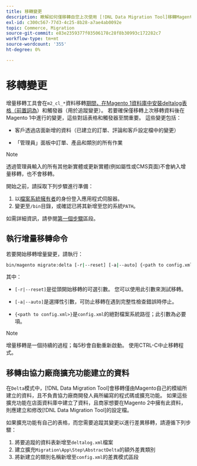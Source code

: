```yaml
---
title: 移轉變更
description: 瞭解如何僅移轉自您上次使用 [!DNL Data Migration Tool]移轉Magento 1資料以來變更的資料。
exl-id: c300c567-77d3-4c25-8b28-a7ae4ab0092e
topic: Commerce, Migration
source-git-commit: e83e2359377f03506178c28f8b30993c172282c7
workflow-type: tm+mt
source-wordcount: '355'
ht-degree: 0%

---
```


# 移轉變更

增量移轉工具會在`m2_cl_*`資料移轉[期間，在Magento 1資料庫中安裝deltalog表格（前置詞為](data.md)）和觸發器（用於追蹤變更）。 若要確保僅移轉上次移轉資料後在Magento 1中進行的變更，這些對話表格和觸發器至關重要。 這些變更包括：

* 客戶透過店面新增的資料（已建立的訂單、評論和客戶設定檔中的變更）

* 「管理員」面板中訂單、產品和類別的所有作業

>[!NOTE]
>
>透過管理員輸入的所有其他新實體或更新實體(例如屬性或CMS頁面)不會納入增量移轉，也不會移轉。


開始之前，請採取下列步驟進行準備：

1. 以[檔案系統擁有者](../../../installation/prerequisites/file-system/overview.md)的身份登入應用程式伺服器。
1. 變更至`/bin`目錄，或確認已將其新增至您的系統`PATH`。

如需詳細資訊，請參閱[第一個步驟](overview.md#first-steps)區段。

## 執行增量移轉命令

若要開始移轉增量變更，請執行：

```bash
bin/magento migrate:delta [-r|--reset] [-a|--auto] {<path to config.xml>}
```

其中：

* `[-r|--reset]`是從頭開始移轉的可選引數。 您可以使用此引數來測試移轉。

* `[-a|--auto]`是選擇性引數，可防止移轉在遇到完整性檢查錯誤時停止。

* `{<path to config.xml>}`是`config.xml`的絕對檔案系統路徑；此引數為必要項。

>[!NOTE]
>
>增量移轉是一個持續的過程；每5秒會自動重新啟動。 使用CTRL-C中止移轉程式。


## 移轉由協力廠商擴充功能建立的資料

在`Delta`模式中，[!DNL Data Migration Tool]會移轉僅由Magento自己的模組所建立的資料，且不負責協力廠商開發人員所編寫的程式碼或擴充功能。 如果這些擴充功能在店面資料庫中建立了資料，且商家想要在Magento 2中擁有此資料，則應建立和修改[!DNL Data Migration Tool]的設定檔。

如果擴充功能有自己的表格，而您需要追蹤其變更以進行差異移轉，請遵循下列步驟：

1. 將要追蹤的資料表新增至`deltalog.xml`檔案
1. 建立擴充`Migration\App\Step\AbstractDelta`的額外差異類別
1. 將新建立的類別名稱新增至`config.xml`的差異模式區段
